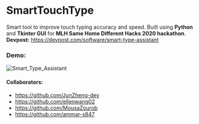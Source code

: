 # SmartTouchType
Smart tool to improve touch typing accuracy and speed. Built using **Python** and **Tkinter GUI** for **MLH Same Home Different Hacks 2020 hackathon**.
<br />
**Devpost:** https://devpost.com/software/smart-type-assistant
<br />

### Demo:
![Smart_Type_Assistant](https://user-images.githubusercontent.com/66835262/86066844-46b30780-ba41-11ea-9d0f-0f18f4d91558.gif)

#### Collaborators: 
* https://github.com/JunZheng-dev
* https://github.com/ellenwang02
* https://github.com/MousaZourob
* https://github.com/ammar-s847
